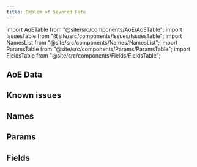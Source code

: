 ```yaml
---
title: Emblem of Severed Fate
---
```


import AoETable from "@site/src/components/AoE/AoETable";
import IssuesTable from "@site/src/components/Issues/IssuesTable";
import NamesList from "@site/src/components/Names/NamesList";
import ParamsTable from "@site/src/components/Params/ParamsTable";
import FieldsTable from "@site/src/components/Fields/FieldsTable";

## AoE Data

<AoETable item_key="emblemofseveredfate" data_src="artifact" />

## Known issues

<IssuesTable item_key="emblemofseveredfate" data_src="artifact" />

## Names

<NamesList item_key="emblemofseveredfate" data_src="artifact" />

## Params

<ParamsTable item_key="emblemofseveredfate" data_src="artifact" />

## Fields

<FieldsTable item_key="emblemofseveredfate" data_src="artifact" />

